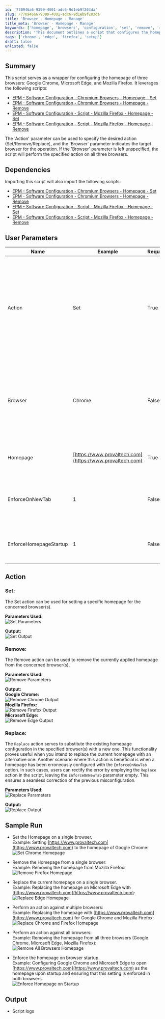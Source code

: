 ```yaml
---
id: '770946a6-9399-4001-adc6-9d1eb9f203da'
slug: /770946a6-9399-4001-adc6-9d1eb9f203da
title: 'Browser - Homepage - Manage'
title_meta: 'Browser - Homepage - Manage'
keywords: ['homepage', 'browsers', 'configuration', 'set', 'remove', 'replace']
description: 'This document outlines a script that configures the homepage settings for Google Chrome, Microsoft Edge, and Mozilla Firefox. It provides detailed instructions on how to set, remove, or replace the homepage across these browsers, along with user parameters and sample runs to illustrate its functionality.'
tags: ['chrome', 'edge', 'firefox', 'setup']
draft: false
unlisted: false
---
```


## Summary

This script serves as a wrapper for configuring the homepage of three browsers: Google Chrome, Microsoft Edge, and Mozilla Firefox. It leverages the following scripts:

- [EPM - Software Configuration - Chromium Browsers - Homepage - Set](/docs/e5c01410-3731-4b1c-b166-235d637c44bb)
- [EPM - Software Configuration - Chromium Browsers - Homepage - Remove](/docs/8d741266-521f-4bdf-b921-9fe0c28a0648)
- [EPM - Software Configuration - Script - Mozilla Firefox - Homepage - Set](/docs/d86f7be6-b88d-4829-8f0e-9b2d6b9dc645)
- [EPM - Software Configuration - Script - Mozilla Firefox - Homepage - Remove](/docs/c09afc4e-2ed0-4e85-9beb-e8b54082568e)

The 'Action' parameter can be used to specify the desired action (Set/Remove/Replace), and the 'Browser' parameter indicates the target browser for the operation. If the 'Browser' parameter is left unspecified, the script will perform the specified action on all three browsers.

## Dependencies

Importing this script will also import the following scripts:

- [EPM - Software Configuration - Chromium Browsers - Homepage - Set](/docs/e5c01410-3731-4b1c-b166-235d637c44bb)
- [EPM - Software Configuration - Chromium Browsers - Homepage - Remove](/docs/8d741266-521f-4bdf-b921-9fe0c28a0648)
- [EPM - Software Configuration - Script - Mozilla Firefox - Homepage - Set](/docs/d86f7be6-b88d-4829-8f0e-9b2d6b9dc645)
- [EPM - Software Configuration - Script - Mozilla Firefox - Homepage - Remove](/docs/c09afc4e-2ed0-4e85-9beb-e8b54082568e)

## User Parameters

| Name                       | Example                               | Required | Description                                                                                                                                                                                                 |
|----------------------------|---------------------------------------|----------|-------------------------------------------------------------------------------------------------------------------------------------------------------------------------------------------------------------|
| Action                     | Set                                   | True     | The 'Action' parameter can be used to specify the desired action (Set/Remove). <ul><li>Set -> To set the Homepage</li><li>Remove -> To remove the Homepage</li><li>Replace -> To replace the current Homepage <ul><li>Use this to override previously configured settings (such as EnforceOnNewTab)</li></ul></li></ul> |
| Browser                    | Chrome                                | False    | The 'Browser' parameter specifies the browser for setting/removing the homepage. Only 'Chrome', 'Edge', and 'Firefox' are acceptable values. If unspecified, the script will perform the action on all three browsers. Each value should be separated by a comma without any additional spaces, e.g., chrome,firefox. |
| Homepage                   | [https://www.provaltech.com](https://www.provaltech.com) | True     | The string value of the homepage to set in the browser. Only useful with the `Set` and `Replace` actions.                                                                                                 |
| EnforceOnNewTab           | 1                                     | False    | Set to 1 to force the homepage on each new tab instead of the new tab page. Only useful with the `Set` and `Replace` actions and only works on Chromium Browsers (Chrome and Edge).                       |
| EnforceHomepageStartup     | 1                                     | False    | Set to 1 to force the homepage to be the only open tab at the startup of the browser. Only useful with the `Set` and `Replace` actions.                                                                   |

## Action

### Set:
The Set action can be used for setting a specific homepage for the concerned browser(s).

**Parameters Used:**  
![Set Parameters](../../../static/img/Browser---Homepage---Manage/image_1.png)

**Output:**  
![Set Output](../../../static/img/Browser---Homepage---Manage/image_2.png)

### Remove:
The Remove action can be used to remove the currently applied homepage from the concerned browser(s).

**Parameters Used:**  
![Remove Parameters](../../../static/img/Browser---Homepage---Manage/image_3.png)

**Output:**  
**Google Chrome:**  
![Remove Chrome Output](../../../static/img/Browser---Homepage---Manage/image_4.png)  
**Mozilla Firefox:**  
![Remove Firefox Output](../../../static/img/Browser---Homepage---Manage/image_5.png)  
**Microsoft Edge:**  
![Remove Edge Output](../../../static/img/Browser---Homepage---Manage/image_6.png)

### Replace:
The `Replace` action serves to substitute the existing homepage configuration in the specified browser(s) with a new one. This functionality proves useful when you intend to replace the current homepage with an alternative one. Another scenario where this action is beneficial is when a homepage has been erroneously configured with the `EnforceOnNewTab` option. In such cases, users can rectify the error by employing the `Replace` action in the script, leaving the `EnforceOnNewTab` parameter empty. This ensures a seamless correction of the previous misconfiguration.

**Parameters Used:**  
![Replace Parameters](../../../static/img/Browser---Homepage---Manage/image_7.png)

**Output:**  
![Replace Output](../../../static/img/Browser---Homepage---Manage/image_8.png)

## Sample Run

- Set the Homepage on a single browser.  
Example: Setting [https://www.provaltech.com](https://www.provaltech.com) to the homepage of Google Chrome:  
![Set Chrome Homepage](../../../static/img/Browser---Homepage---Manage/image_9.png)

- Remove the Homepage from a single browser:  
Example: Removing the homepage from Mozilla Firefox:  
![Remove Firefox Homepage](../../../static/img/Browser---Homepage---Manage/image_10.png)

- Replace the current homepage on a single browser.  
Example: Replacing the homepage on Microsoft Edge with [https://www.provaltech.com](https://www.provaltech.com):  
![Replace Edge Homepage](../../../static/img/Browser---Homepage---Manage/image_11.png)

- Perform an action against multiple browsers:  
Example: Replacing the homepage with [https://www.provaltech.com](https://www.provaltech.com) for Google Chrome and Mozilla Firefox:  
![Replace Chrome and Firefox Homepage](../../../static/img/Browser---Homepage---Manage/image_12.png)

- Perform an action against all browsers:  
Example: Removing the homepage from all three browsers (Google Chrome, Microsoft Edge, Mozilla Firefox):  
![Remove All Browsers Homepage](../../../static/img/Browser---Homepage---Manage/image_13.png)

- Enforce the homepage on browser startup.  
Example: Configuring Google Chrome and Microsoft Edge to open [https://www.provaltech.com](https://www.provaltech.com) as the homepage upon startup and ensuring that this setting is enforced in both browsers.  
![Enforce Homepage on Startup](../../../static/img/Browser---Homepage---Manage/image_14.png)

## Output

- Script logs


